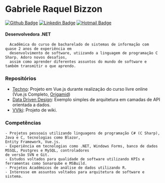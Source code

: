 # Gabriele Raquel Bizzon
[![Github Badge](https://img.shields.io/badge/-Github-000?style=flat-square&logo=Github&logoColor=white&link=https://github.com/6a8i/)](https://github.com/6a8i/)
[![Linkedin Badge](https://img.shields.io/badge/-LinkedIn-blue?style=flat-square&logo=Linkedin&logoColor=white&link=https://www.linkedin.com/in/gabriele-bizzon-314952a9/)](https://www.linkedin.com/in/gabriele-bizzon-314952a9/)
[![Hotmail Badge](https://img.shields.io/badge/-Hotmail-0078D4?style=flat-square&logo=microsoft-outlook&logoColor=white&link=mailto:gbizzon@hotmail.com)](mailto:gbizzon@hotmail.com)
#### Desenvolvedora .NET
```
  Acadêmica do curso de bacharelado de sistemas de informação com quase 2 anos de experiência em 
  desenvolvimento de software, utiizando a linguagem de programação C Sharp. Adoro novos desafios,
  assim como aprender diferentes assuntos do mundo de software e também transmitir o que aprendo.
```

### Repositórios
- [Techno](https://github.com/6a8i/vue.techno): Projeto em Vue.js durante realização do curso livre online (Vue.js Completo, [Origamid](https://www.origamid.com))
- [Data Driven Design](https://github.com/6a8i/Data-Driven-Design---Simple-Architecture): Exemplo simples de arquitetura em camadas de API orientada a dados.
- [VVIki](https://github.com/6a8i/vviki): Projeto de wiki.

### Competências
```
- Projetos pessoais utilizando linguagens de programação C# (C Sharp), Java e C, tecnologias como Blazor, 
Entity Framework, Vue.js.
- Experiência em tecnologias como .NET, Windows Forms, banco de dados MSSQL, Postgres e MySQL, controladores 
de versão SVN e Git.
- Estudos voltados para qualidade de software utilizando KPIs e ferramentas como Sonarqube e MSBuild.
- Projetos Acadêmicos de análise de dados utilizando R.
- Interesse em assuntos voltados para arquitetura de software e sistema.
```
